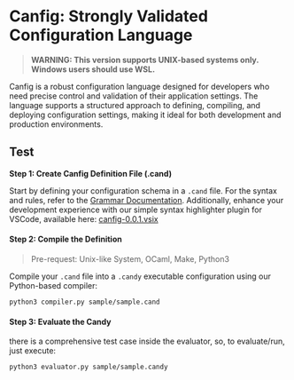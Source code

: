 # Canfig: Strongly Validated Configuration Language

> **WARNING: This version supports UNIX-based systems only. Windows users should use WSL.**

Canfig is a robust configuration language designed for developers who need precise control and validation of their application settings. The language supports a structured approach to defining, compiling, and deploying configuration settings, making it ideal for both development and production environments.

## Test

**Step 1: Create Canfig Definition File (.cand)**

Start by defining your configuration schema in a `.cand` file. For the syntax and rules, refer to the [Grammar Documentation](./doc/grammar.md). 
Additionally, enhance your development experience with our simple syntax highlighter plugin for VSCode, available here: [canfig-0.0.1.vsix](./extension/canfig-0.0.1.vsix)

#### **Step 2: Compile the Definition**

> Pre-request: Unix-like System, OCaml, Make, Python3   

Compile your `.cand` file into a `.candy` executable configuration using our Python-based compiler:

```shell
python3 compiler.py sample/sample.cand
```

#### **Step 3: Evaluate the Candy**

there is a comprehensive test case inside the evaluator, so, to evaluate/run, just execute:

```shell
python3 evaluator.py sample/sample.candy
```

